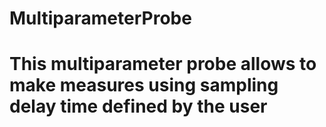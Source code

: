 # MultiparameterProbe
# This multiparameter probe allows to make measures using sampling delay time defined by the user
